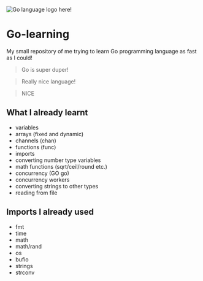 ![Go language logo here!](https://png2.kisspng.com/sh/e4694fdc8e492349bf12de80ecfc4df8/L0KzQYm3VMI1N5N5j5H0aYP2gLBuTfdwNaF3h9l7YX3webBuTfxidph6edluLYP6ecXqiL10fJJ5fd9uboSwc7F0kQV1baMye9pqa4LkPb32hB8uPZJpftdvZkK0QYmBU8MvP2o9TqU5OUS0RYO7VsI2O2o5SKk6OD7zfri=/kisspng-go-programming-language-switch-statement-computer-chakra-logo-5adfeff2118833.7986309415246253940718.png)

# Go-learning
My small repository of me trying to learn Go programming language as fast as I could!  

> Go is super duper!  

> Really nice language!  

> NICE

## What I already learnt
- variables 
- arrays (fixed and dynamic)
- channels (chan)
- functions (func)
- imports
- converting number type variables
- math functions (sqrt/ceil/round etc.)
- concurrency (GO go)
- concurrency workers
- converting strings to other types
- reading from file

## Imports I already used
- fmt
- time
- math
- math/rand
- os
- bufio
- strings
- strconv